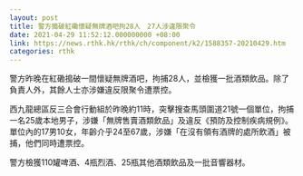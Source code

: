 ```yaml
---
layout: post
title: 警方搗破紅磡懷疑無牌酒吧拘28人　27人涉違限聚令
date: 2021-04-29 11:52:12.000000000 +08:00
link: https://news.rthk.hk/rthk/ch/component/k2/1588357-20210429.htm
categories: rthk
---
```


警方昨晚在紅磡搗破一間懷疑無牌酒吧，拘捕28人，並檢獲一批酒類飲品。除了負責人外，其餘人士亦涉嫌違反限聚令遭票控。

西九龍總區反三合會行動組於昨晚約11時，突擊搜查馬頭圍道21號一個單位，拘捕一名25歲本地男子，涉嫌「無牌售賣酒類飲品」及違反《預防及控制疾病規例》。單位內的17男10女，年齡介乎24至67歲，涉嫌「在沒有領有酒牌的處所飲酒」被捕，他們同時遭票控。

警方檢獲110罐啤酒、4瓶烈酒、25瓶其他酒類飲品及一批音響器材。
